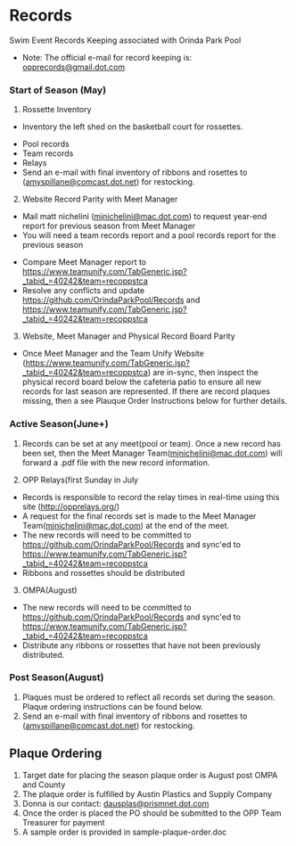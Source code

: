 # Records
Swim Event Records Keeping associated with Orinda Park Pool

* Note: The official e-mail for record keeping is: opprecords@gmail.dot.com

### Start of Season (May)

1. Rossette Inventory
* Inventory the left shed on the basketball court for rossettes.
+   Pool records
+   Team records
+   Relays
+   Send an e-mail with final inventory of ribbons and rosettes to (amyspillane@comcast.dot.net) for restocking.

2. Website Record Parity with Meet Manager
* Mail matt nichelini (mjnichelini@mac.dot.com) to request year-end report for previous season from Meet Manager
* You will need a team records report and a pool records report for the previous season
+ Compare Meet Manager report to https://www.teamunify.com/TabGeneric.jsp?_tabid_=40242&team=recoppstca
+ Resolve any conflicts and update https://github.com/OrindaParkPool/Records and https://www.teamunify.com/TabGeneric.jsp?_tabid_=40242&team=recoppstca

3. Website, Meet Manager and Physical Record Board Parity
* Once Meet Manager and the Team Unify Website (https://www.teamunify.com/TabGeneric.jsp?_tabid_=40242&team=recoppstca) are in-sync, then inspect the physical record board below the cafeteria patio to ensure all new records for last season are represented. If there are record plaques missing, then a see Plauque Order Instructions below for further details.

### Active Season(June+)

1. Records can be set at any meet(pool or team). Once a new record has been set, then the Meet Manager Team(mjnichelini@mac.dot.com) will forward a .pdf file with the new record information.

2. OPP Relays(first Sunday in July
* Records is responsible to record the relay times in real-time using this site (http://opprelays.org/)
* A request for the final records set is made to the Meet Manager Team(mjnichelini@mac.dot.com) at the end of the meet.
* The new records will need to be committed to https://github.com/OrindaParkPool/Records and sync'ed to https://www.teamunify.com/TabGeneric.jsp?_tabid_=40242&team=recoppstca
* Ribbons and rossettes should be distributed

3. OMPA(August)
* The new records will need to be committed to https://github.com/OrindaParkPool/Records and sync'ed to https://www.teamunify.com/TabGeneric.jsp?_tabid_=40242&team=recoppstca
* Distribute any ribbons or rossettes that have not been previously distributed.

### Post Season(August)

1. Plaques must be ordered to reflect all records set during the season. Plaque ordering instructions can be found below.
2. Send an e-mail with final inventory of ribbons and rosettes to (amyspillane@comcast.dot.net) for restocking.

## Plaque Ordering
1. Target date for placing the season plaque order is August post OMPA and County
2. The plaque order is fulfilled by Austin Plastics and Supply Company
3. Donna is our contact: dausplas@prismnet.dot.com
4. Once the order is placed the PO should be submitted to the OPP Team Treasurer for payment
5. A sample order is provided in sample-plaque-order.doc
